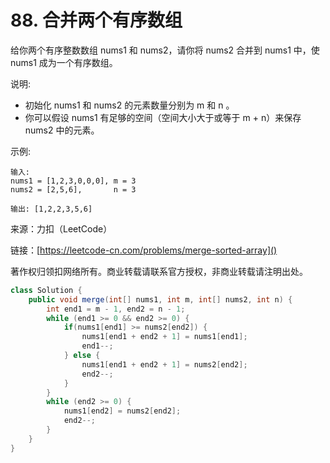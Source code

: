 # 88. 合并两个有序数组
给你两个有序整数数组 nums1 和 nums2，请你将 nums2 合并到 nums1 中，使 nums1 成为一个有序数组。

说明:

- 初始化 nums1 和 nums2 的元素数量分别为 m 和 n 。
- 你可以假设 nums1 有足够的空间（空间大小大于或等于 m + n）来保存 nums2 中的元素。
 

示例:

```
输入:
nums1 = [1,2,3,0,0,0], m = 3
nums2 = [2,5,6],       n = 3

输出: [1,2,2,3,5,6]
```

来源：力扣（LeetCode）

链接：[https://leetcode-cn.com/problems/merge-sorted-array]()

著作权归领扣网络所有。商业转载请联系官方授权，非商业转载请注明出处。

```java
class Solution {
    public void merge(int[] nums1, int m, int[] nums2, int n) {
        int end1 = m - 1, end2 = n - 1;
        while (end1 >= 0 && end2 >= 0) {
            if(nums1[end1] >= nums2[end2]) {
                nums1[end1 + end2 + 1] = nums1[end1];
                end1--;
            } else {
                nums1[end1 + end2 + 1] = nums2[end2];
                end2--;
            }
        }
        while (end2 >= 0) {
            nums1[end2] = nums2[end2];
            end2--;
        }
    }
}
```